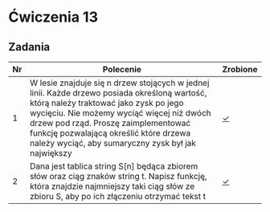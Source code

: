 # Ćwiczenia 13

## Zadania

| Nr| Polecenie |Zrobione |
|--|--|--|
|1 | W lesie znajduje się n drzew stojących w jednej linii. Każde drzewo posiada określoną wartość, którą należy traktować jako zysk po jego wycięciu. Nie możemy wyciąć więcej niż dwóch drzew pod rząd. Proszę zaimplementować funkcję pozwalającą określić które drzewa należy wyciąć, aby sumaryczny zysk był jak największy|[✓](../lab13/01.cpp "zad 1")|
|2 | Dana jest tablica string S[n] będąca zbiorem słów oraz ciąg znaków string t. Napisz funkcję, która znajdzie najmniejszy taki ciąg słów ze zbioru S, aby po ich złączeniu otrzymać tekst t|[✓](../lab13/02.cpp "zad 2")|